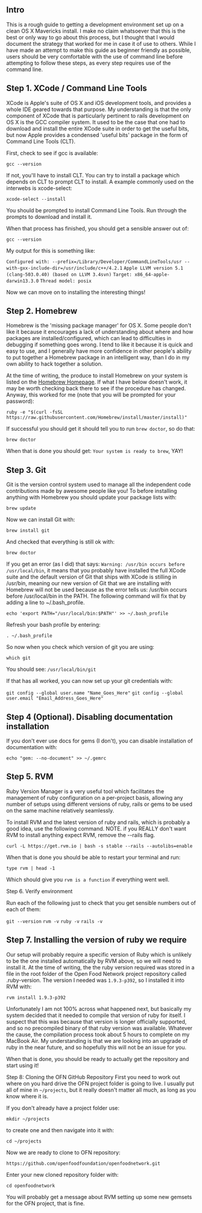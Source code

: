 ## Intro
This is a rough guide to getting a development environment set up on a clean OS X Mavericks install. I make no claim whatsoever that this is the best or only way to go about this process, but I thought that I would document the strategy that worked for me in case it of use to others. While I have made an attempt to make this guide as beginner friendly as possible, users should be very comfortable with the use of command line before attempting to follow these steps, as every step requires use of the command line.

## Step 1. XCode / Command Line Tools
XCode is Apple's suite of OS X and iOS development tools, and provides a whole IDE geared towards that purpose. My understanding is that the only component of XCode that is particularly pertinent to rails development on OS X is the GCC compiler system. It used to be the case that one had to download and install the entire XCode suite in order to get the useful bits, but now Apple provides a condensed 'useful bits' package in the form of Command Line Tools (CLT).

First, check to see if gcc is available:

`gcc --version`

If not, you'll have to install CLT. You can try to install a package which depends on CLT to prompt CLT to install. A example commonly used on the interwebs is xcode-select:

`xcode-select --install`

You should be prompted to install Command Line Tools. Run through the prompts to download and install it.

When that process has finished, you should get a sensible answer out of:

`gcc --version`

My output for this is something like:

`Configured with: --prefix=/Library/Developer/CommandLineTools/usr --with-gxx-include-dir=/usr/include/c++/4.2.1`
`Apple LLVM version 5.1 (clang-503.0.40) (based on LLVM 3.4svn)`
`Target: x86_64-apple-darwin13.3.0`
`Thread model: posix`

Now we can move on to installing the interesting things!

## Step 2. Homebrew
Homebrew is the 'missing package manager' for OS X. Some people don't like it because it encourages a lack of understanding about where and how packages are installed/configured, which can lead to difficulties in debugging if something goes wrong. I tend to like it because it is quick and easy to use, and I generally have more confidence in other people's ability to put together a Homebrew package in an intelligent way, than I do in my own ability to hack together a solution.

At the time of writing, the produce to install Homebrew on your system is listed on the [Homebrew Homepage](http://brew.sh/). If what I have below doesn't work, it may be worth checking back there to see if the procedure has changed. Anyway, this worked for me (note that you will be prompted for your password):

`ruby -e "$(curl -fsSL https://raw.githubusercontent.com/Homebrew/install/master/install)"`

If successful you should get it should tell you to run `brew doctor`, so do that:

`brew doctor`

When that is done you should get: `Your system is ready to brew`, YAY!

## Step 3. Git
Git is the version control system used to manage all the independent code contributions made by awesome people like you! To before installing anything with Homebrew you should update your package lists with:

`brew update`

Now we can install Git with:

`brew install git`

And checked that everything is still ok with:

`brew doctor`

If you get an error (as I did) that says: `Warning: /usr/bin occurs before /usr/local/bin`, it means that you probably have installed the full XCode suite and the default version of Git that ships with XCode is stilling in /usr/bin, meaning our new version of Git that we are installing with Homebrew will not be used because as the error tells us: /usr/bin occurs before /usr/local/bin in the PATH. The following command will fix that by adding a line to ~/.bash_profile.

`echo 'export PATH="/usr/local/bin:$PATH"' >> ~/.bash_profile`

Refresh your bash profile by entering:

`. ~/.bash_profile`

So now when you check which version of git you are using:

`which git`

You should see: `/usr/local/bin/git`

If that has all worked, you can now set up your git credentials with:

`git config --global user.name "Name_Goes_Here"`
`git config --global user.email "Email_Address_Goes_Here"`

## Step 4 (Optional). Disabling documentation installation

If you don't ever use docs for gems (I don't), you can disable installation of documentation with:

`echo "gem: --no-document" >> ~/.gemrc`

## Step 5. RVM
Ruby Version Manager is a very useful tool which facilitates the management of ruby configuration on a per-project basis, allowing any number of setups using different versions of ruby, rails or gems to be used on the same machine relatively seamlessly. 

To install RVM and the latest version of ruby and rails, which is probably a good idea, use the following command. NOTE. if you REALLY don't want RVM to install anything expect RVM, remove the --rails flag.

`curl -L https://get.rvm.io | bash -s stable --rails --autolibs=enable`

When that is done you should be able to restart your terminal and run:

`type rvm | head -1`

Which should give you `rvm is a function` if everything went well.

Step 6. Verify environment

Run each of the following just to check that you get sensible numbers out of each of them:

`git --version`
`rvm -v`
`ruby -v`
`rails -v`

## Step 7. Installing the version of ruby we require
Our setup will probably require a specific version of Ruby which is unlikely to be the one installed automatically by RVM above, so we will need to install it. At the time of writing, the the ruby version required was stored in a file in the root folder of the Open Food Network project repository called .ruby-version. The version I needed was `1.9.3-p392`, so I installed it into RVM with:

`rvm install 1.9.3-p392`

Unfortunately I am not 100% across what happened next, but basically my system decided that it needed to compile that version of ruby for itself. I suspect that this was because that version is longer officially supported, and so no precompiled binary of that ruby version was available. Whatever the cause, the compilation process took about 5 hours to complete on my MacBook Air. My understanding is that we are looking into an upgrade of ruby in the near future, and so hopefully this will not be an issue for you.

When that is done, you should be ready to actually get the repository and start using it!

Step 8: Cloning the OFN GitHub Repository
First you need to work out where on you hard drive the OFN project folder is going to live. I usually put all of mine in `~/projects`, but it really doesn't matter all much, as long as you know where it is.

If you don't already have a project folder use: 

`mkdir ~/projects`

to create one and then navigate into it with:

`cd ~/projects`

Now we are ready to clone to OFN repository:

`https://github.com/openfoodfoundation/openfoodnetwork.git`

Enter your new cloned repository folder with:

`cd openfoodnetwork`

You will probably get a message about RVM setting up some new gemsets for the OFN project, that is fine.

